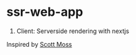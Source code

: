 # ssr-web-app
1. Client: Serverside rendering with nextjs <br />

Inspired by [Scott Moss](https://twitter.com/scotups)
